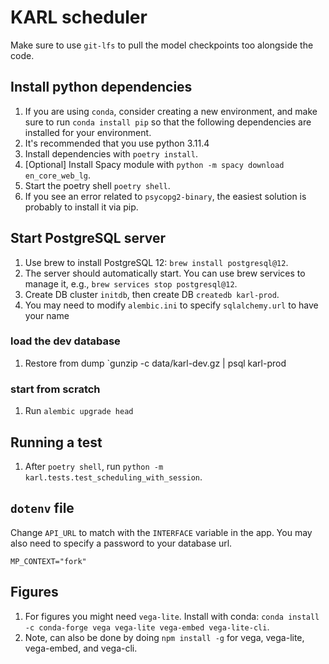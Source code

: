# KARL scheduler

Make sure to use `git-lfs` to pull the model checkpoints too alongside the code.

## Install python dependencies
1. If you are using `conda`, consider creating a new environment, and make sure
   to run `conda install pip` so that the following dependencies are installed
   for your environment.
2. It's recommended that you use python 3.11.4
3. Install dependencies with `poetry install`.
4. [Optional] Install Spacy module with `python -m spacy download en_core_web_lg`.
5. Start the poetry shell `poetry shell`.
6. If you see an error related to `psycopg2-binary`, the easiest solution is probably to install it via pip.

## Start PostgreSQL server
1. Use brew to install PostgreSQL 12: `brew install postgresql@12`.
2. The server should automatically start. You can use brew services to manage it, e.g., `brew services stop postgresql@12`.
3. Create DB cluster `initdb`, then create DB `createdb karl-prod`.
4. You may need to modify `alembic.ini` to specify `sqlalchemy.url` to have your name

### load the dev database
1. Restore from dump `gunzip -c data/karl-dev.gz | psql karl-prod

### start from scratch
1. Run `alembic upgrade head`

## Running a test
1. After `poetry shell`, run `python -m karl.tests.test_scheduling_with_session`.

## `dotenv` file
Change `API_URL` to match with the `INTERFACE` variable in the app. You may also need to specify a password to your database url.
```
MP_CONTEXT="fork"
```

## Figures
1. For figures you might need `vega-lite`. Install with conda: `conda install -c conda-forge vega vega-lite vega-embed vega-lite-cli`.
2. Note, can also be done by doing `npm install -g` for vega, vega-lite, vega-embed, and vega-cli.
